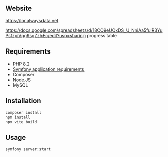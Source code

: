 ## Website

https://lor.alwaysdata.net

https://docs.google.com/spreadsheets/d/18CO9eUOxDS_U_NniAa5fulR3YuPsfzpiVpg9sgZzhEc/edit?usp=sharing progress table

## Requirements

* PHP 8.2
* [Symfony application requirements](https://symfony.com/doc/current/setup.html#technical-requirements)
* Composer
* Node.JS
* MySQL

## Installation

```bash
composer install
npm install
npx vite build
```

## Usage

```bash
symfony server:start
```
